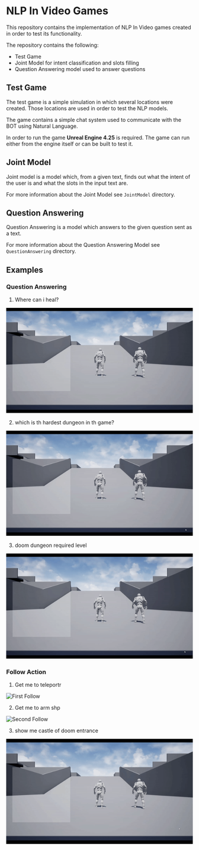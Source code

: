 # NLP In Video Games

This repository contains the implementation of NLP In Video games created in order to test its functionality.

The repository contains the following:
- Test Game
- Joint Model for intent classification and slots filling
- Question Answering model used to answer questions

## Test Game

The test game is a simple simulation in which several locations were created. Those locations are used in order to test the NLP models.

The game contains a simple chat system used to communicate with the BOT using Natural Language.

In order to run the game **Unreal Engine 4.25** is required. The game can run either from the engine itself or can be built to test it.

## Joint Model

Joint model is a model which, from a given text, finds out what the intent of the user is and what the slots in the input text are.

For more information about the Joint Model see `JointModel` directory.

## Question Answering

Question Answering is a model which answers to the given question sent as a text.

For more information about the Question Answering Model see `QuestionAnswering` directory.


## Examples

### Question Answering

1. Where can i heal?
   
![First Question](Demo/FirstQuestion.gif)

2. which is th hardest dungeon in th game?

![Second Question](Demo/SecondQuestion.gif)

3. doom dungeon required level

![Third Question](Demo/ThirdQuestion.gif)

### Follow Action

1. Get me to teleportr

![First Follow](Demo/FirstFollow.gif)

2. Get me to arm shp

![Second Follow](Demo/SecondFollow.gif)

3. show me castle of doom entrance

![Third Follow](Demo/ThirdFollow.gif)
